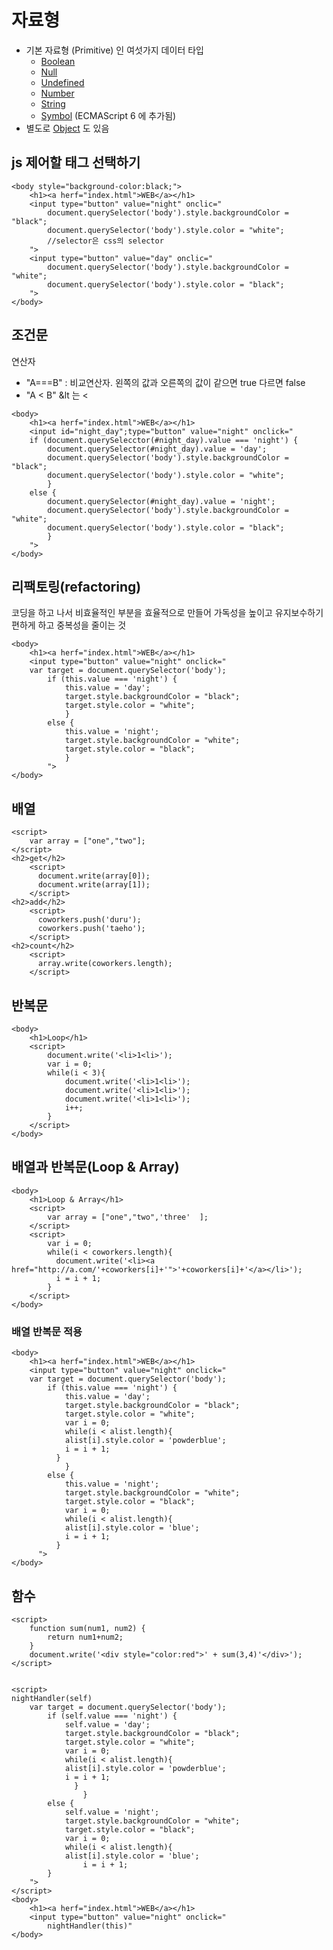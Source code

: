 
# 자료형

- 기본 자료형 (Primitive) 인 여섯가지 데이터 타입
  - [Boolean](https://developer.mozilla.org/en-US/docs/Glossary/Boolean)
  - [Null](https://developer.mozilla.org/en-US/docs/Glossary/Null)
  - [Undefined](https://developer.mozilla.org/en-US/docs/Glossary/Undefined)
  - [Number](https://developer.mozilla.org/en-US/docs/Glossary/Number)
  - [String](https://developer.mozilla.org/en-US/docs/Glossary/String)
  - [Symbol](https://developer.mozilla.org/en-US/docs/Glossary/Symbol) (ECMAScript 6 에 추가됨)
- 별도로 [Object](https://developer.mozilla.org/en-US/docs/Glossary/Object) 도 있음

## 

## js 제어할 태그 선택하기

~~~
<body style="background-color:black;"> 
	<h1><a herf="index.html">WEB</a></h1>
    <input type="button" value="night" onclic="
		document.querySelector('body').style.backgroundColor = "black";
		document.querySelector('body').style.color = "white";
		//selector은 css의 selector
    ">
    <input type="button" value="day" onclic="
    	document.querySelector('body').style.backgroundColor = "white";
    	document.querySelector('body').style.color = "black";
    ">
</body>    
~~~

## 조건문

연산자

- "A===B" : 비교연산자. 왼쪽의 값과 오른쪽의 값이 같으면 true 다르면 false
- "A &lt; B"  &lt 는 <

~~~
<body> 
	<h1><a herf="index.html">WEB</a></h1>
    <input id="night_day";type="button" value="night" onclick="
    if (document.querySelecctor(#night_day).value === 'night') {
    	document.querySelector(#night_day).value = 'day';
		document.querySelector('body').style.backgroundColor = "black";
		document.querySelector('body').style.color = "white";
		}
	else {
	    document.querySelector(#night_day).value = 'night';
    	document.querySelector('body').style.backgroundColor = "white";
    	document.querySelector('body').style.color = "black";
    	}
    ">
</body>    
~~~



## 리팩토링(refactoring)

코딩을 하고 나서 비효율적인 부분을 효율적으로 만들어 가독성을 높이고 유지보수하기 편하게 하고 중복성을 줄이는 것

~~~
<body> 
	<h1><a herf="index.html">WEB</a></h1>
    <input type="button" value="night" onclick="
    var target = document.querySelector('body');
        if (this.value === 'night') {
            this.value = 'day';
            target.style.backgroundColor = "black";
            target.style.color = "white";
            }
        else {
            this.value = 'night';
            target.style.backgroundColor = "white";
            target.style.color = "black";
            }
        ">
</body>    
~~~

## 배열

~~~
<script>
	var array = ["one","two"];
</script>
<h2>get</h2>
    <script>
      document.write(array[0]);
      document.write(array[1]);
    </script>
<h2>add</h2>
    <script>
      coworkers.push('duru');
      coworkers.push('taeho');
    </script>
<h2>count</h2>
    <script>
      array.write(coworkers.length);
    </script>
~~~

## 반복문

~~~
<body>
	<h1>Loop</h1>
	<script>
		document.write('<li>1<li>');
		var i = 0;
		while(i < 3){
			document.write('<li>1<li>');
			document.write('<li>1<li>');
			document.write('<li>1<li>');
			i++;
		}
	</script>
</body>
~~~

## 배열과 반복문(Loop & Array)

~~~
<body>
	<h1>Loop & Array</h1>
	<script>
		var array = ["one","two",'three'  ];
	</script>
	<script>
        var i = 0;
        while(i < coworkers.length){
          document.write('<li><a href="http://a.com/'+coworkers[i]+'">'+coworkers[i]+'</a></li>');
          i = i + 1;
        }
    </script>
</body>
~~~

### 배열 반복문 적용

~~~
<body> 
	<h1><a herf="index.html">WEB</a></h1>
    <input type="button" value="night" onclick="
    var target = document.querySelector('body');
        if (this.value === 'night') {
            this.value = 'day';
            target.style.backgroundColor = "black";
            target.style.color = "white";
            var i = 0;
        	while(i < alist.length){
            alist[i].style.color = 'powderblue';
            i = i + 1;
          }
            }
        else {
            this.value = 'night';
            target.style.backgroundColor = "white";
            target.style.color = "black";
            var i = 0;
        	while(i < alist.length){
            alist[i].style.color = 'blue';
            i = i + 1;
          }
      ">
</body>    
~~~

## 함수

~~~
<script>
	function sum(num1, num2) {
        return num1+num2;
	}
	document.write('<div style="color:red">' + sum(3,4)'</div>');
</script>
~~~

~~~

<script>
nightHandler(self)
    var target = document.querySelector('body');
    	if (self.value === 'night') {
            self.value = 'day';
            target.style.backgroundColor = "black";
            target.style.color = "white";
            var i = 0;
            while(i < alist.length){
            alist[i].style.color = 'powderblue';
            i = i + 1;
              }
                }
        else {
        	self.value = 'night';
            target.style.backgroundColor = "white";
            target.style.color = "black";
            var i = 0;
            while(i < alist.length){
            alist[i].style.color = 'blue';
                i = i + 1;
        }	
    ">
</script>
<body> 
	<h1><a herf="index.html">WEB</a></h1>
    <input type="button" value="night" onclick="
    	nightHandler(this)"
</body>    
~~~



